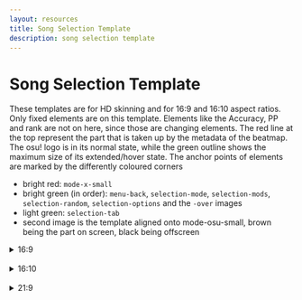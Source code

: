 ```yaml
---
layout: resources
title: Song Selection Template
description: song selection template
---
```


# Song Selection Template

These templates are for HD skinning and for 16:9 and 16:10 aspect ratios. Only fixed elements are on this template. Elements like the Accuracy, PP and rank are not on here, since those are changing elements. The red line at the top represent the part that is taken up by the metadata of the beatmap. The osu! logo is in its normal state, while the green outline shows the maximum size of its extended/hover state.
The anchor points of elements are marked by the differently coloured corners

-   bright red: `mode-x-small`
-   bright green (in order): `menu-back`, `selection-mode`, `selection-mods`, `selection-random`, `selection-options` and the `-over` images
-   light green: `selection-tab`
-   second image is the template aligned onto mode-osu-small, brown being the part on screen, black being offscreen

<details><summary>16:9</summary>

<img src="song_selection/16-9.png">
<img src="song_selection/mode-x-small_16-9.png">

</details>
<br>
<details><summary>16:10</summary>

<img src="song_selection/16-10.png">
<img src="song_selection/mode-x-small_16-10.png">

</details>
<br>
<details><summary>21:9</summary>

This is based on 1440p 21:9, 21:9 based on 1080p is slightly thinner.

<img src="song_selection/21-9.png">
<img src="song_selection/mode-x-small_21-9.png">

</details>